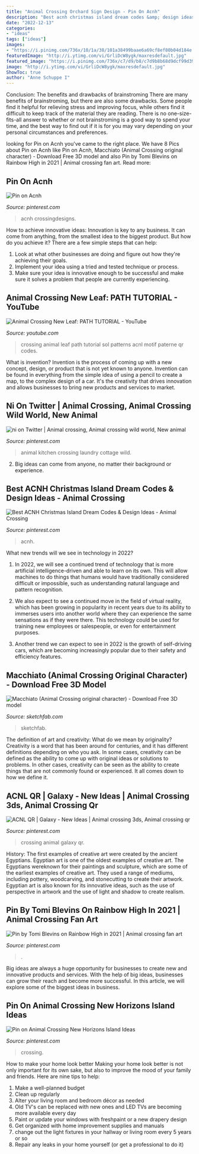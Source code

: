 ```yaml
---
title: "Animal Crossing Orchard Sign Design - Pin On Acnh"
description: "Best acnh christmas island dream codes &amp; design ideas"
date: "2022-12-13"
categories:
- "ideas"
tags: ["ideas"]
images:
- "https://i.pinimg.com/736x/10/1a/38/101a38499baae6a69cf8ef80b04d184e.jpg"
featuredImage: "http://i.ytimg.com/vi/GrliDcW8ygk/maxresdefault.jpg"
featured_image: "https://i.pinimg.com/736x/c7/d9/b8/c7d9b8b68d9dcf99d394c6813c8d1c2e.jpg"
image: "http://i.ytimg.com/vi/GrliDcW8ygk/maxresdefault.jpg"
ShowToc: true
author: "Anne Schuppe I"
---
```



Conclusion: The benefits and drawbacks of brainstroming
There are many benefits of brainstroming, but there are also some drawbacks. Some people find it helpful for relieving stress and improving focus, while others find it difficult to keep track of the material they are reading. There is no one-size-fits-all answer to whether or not brainstroming is a good way to spend your time, and the best way to find out if it is for you may vary depending on your personal circumstances and preferences.

	

		
looking for Pin on Acnh you've came to the right place. We have 8 Pics about Pin on Acnh like Pin on Acnh, Macchiato (Animal Crossing original character) - Download Free 3D model and also Pin by Tomi Blevins on Rainbow High in 2021 | Animal crossing fan art. Read more:
		
    
## Pin On Acnh

<img loading=lazy src="https://i.pinimg.com/736x/cf/d1/50/cfd150b65b6b6a7d21f7ae178d8f1c34.jpg" onerror="this.onerror=null;this.src='https://tse1.mm.bing.net/th?id=OIP.I4J7Xi7-qODEXyJUX7PyTgHaEI&amp;pid=15.1';" alt="Pin on Acnh">

_Source: pinterest.com_

>acnh crossingdesigns. 

	

How to achieve innovative ideas:
Innovation is key to any business. It can come from anything, from the smallest idea to the biggest product. But how do you achieve it? There are a few simple steps that can help:
1. Look at what other businesses are doing and figure out how they're achieving their goals.
2. Implement your idea using a tried and tested technique or process.
3. Make sure your idea is innovative enough to be successful and make sure it solves a problem that people are currently experiencing.

    
## Animal Crossing New Leaf: PATH TUTORIAL - YouTube

<img loading=lazy src="http://i.ytimg.com/vi/GrliDcW8ygk/maxresdefault.jpg" onerror="this.onerror=null;this.src='https://tse2.mm.bing.net/th?id=OIP.kg1v1sfC6VGMiPAw0KCyIAHaEK&amp;pid=15.1';" alt="Animal Crossing New Leaf: PATH TUTORIAL - YouTube">

_Source: youtube.com_

>crossing animal leaf path tutorial sol patterns acnl motif paterne qr codes. 

	

What is invention?
Invention is the process of coming up with a new concept, design, or product that is not yet known to anyone. Invention can be found in everything from the simple idea of using a pencil to create a map, to the complex design of a car. It's the creativity that drives innovation and allows businesses to bring new products and services to market.

    
## Ni On Twitter | Animal Crossing, Animal Crossing Wild World, New Animal

<img loading=lazy src="https://i.pinimg.com/736x/1c/20/d2/1c20d2786dca7c782ca04fedb7eaf975.jpg" onerror="this.onerror=null;this.src='https://tse2.mm.bing.net/th?id=OIP._W4XUkGzeUCI1OQS0DljpgHaEK&amp;pid=15.1';" alt="ni on Twitter | Animal crossing, Animal crossing wild world, New animal">

_Source: pinterest.com_

>animal kitchen crossing laundry cottage wild. 

	

2. Big ideas can come from anyone, no matter their background or experience.

    
## Best ACNH Christmas Island Dream Codes &amp; Design Ideas - Animal Crossing

<img loading=lazy src="https://i.pinimg.com/736x/4d/38/5f/4d385fa09934780c2532d301f5b5edc2.jpg" onerror="this.onerror=null;this.src='https://tse3.mm.bing.net/th?id=OIP.yUglhtT1Vfz1y9mHYdyPtQHaEK&amp;pid=15.1';" alt="Best ACNH Christmas Island Dream Codes &amp; Design Ideas - Animal Crossing">

_Source: pinterest.com_

>acnh. 

	

What new trends will we see in technology in 2022?
1. In 2022, we will see a continued trend of technology that is more artificial intelligence-driven and able to learn on its own. This will allow machines to do things that humans would have traditionally considered difficult or impossible, such as understanding natural language and pattern recognition.
2. We also expect to see a continued move in the field of virtual reality, which has been growing in popularity in recent years due to its ability to immerses users into another world where they can experience the same sensations as if they were there. This technology could be used for training new employees or salespeople, or even for entertainment purposes.

3. Another trend we can expect to see in 2022 is the growth of self-driving cars, which are becoming increasingly popular due to their safety and efficiency features.

    
## Macchiato (Animal Crossing Original Character) - Download Free 3D Model

<img loading=lazy src="https://media.sketchfab.com/models/afa85a77225c42109f7f86c7debcf583/thumbnails/6e1c98a1ad0f49569e6c914ed8d10ad9/f959a76a51e54d5da3bc4bde9da5f579.jpeg" onerror="this.onerror=null;this.src='https://tse4.mm.bing.net/th?id=OIP.2wj9ev-UtWNfp2EjxdGUowHaEK&amp;pid=15.1';" alt="Macchiato (Animal Crossing original character) - Download Free 3D model">

_Source: sketchfab.com_

>sketchfab. 

	

The definition of art and creativity: What do we mean by originality?
Creativity is a word that has been around for centuries, and it has different definitions depending on who you ask. In some cases, creativity can be defined as the ability to come up with original ideas or solutions to problems. In other cases, creativity can be seen as the ability to create things that are not commonly found or experienced. It all comes down to how we define it.

    
## ACNL QR | Galaxy - New Ideas | Animal Crossing 3ds, Animal Crossing Qr

<img loading=lazy src="https://i.pinimg.com/736x/3d/cf/e2/3dcfe2bf2207b3e287449d507478570e.jpg" onerror="this.onerror=null;this.src='https://tse2.mm.bing.net/th?id=OIP.MPYe2WOrPfuPS3VOO8DPlAHaLH&amp;pid=15.1';" alt="ACNL QR | Galaxy - New Ideas | Animal crossing 3ds, Animal crossing qr">

_Source: pinterest.com_

>crossing animal galaxy qr. 

	

History: The first examples of creative art were created by the ancient Egyptians.
Egyptian art is one of the oldest examples of creative art. The Egyptians wereknown for their paintings and sculpture, which are some of the earliest examples of creative art. They used a range of mediums, including pottery, woodcarving, and stonecutting to create their artwork. Egyptian art is also known for its innovative ideas, such as the use of perspective in artwork and the use of light and shadow to create realism.

    
## Pin By Tomi Blevins On Rainbow High In 2021 | Animal Crossing Fan Art

<img loading=lazy src="https://i.pinimg.com/736x/c7/d9/b8/c7d9b8b68d9dcf99d394c6813c8d1c2e.jpg" onerror="this.onerror=null;this.src='https://tse1.mm.bing.net/th?id=OIP.pFq6mF4RmS5zuwirNpOB6gHaHW&amp;pid=15.1';" alt="Pin by Tomi Blevins on Rainbow High in 2021 | Animal crossing fan art">

_Source: pinterest.com_

>. 

	

Big ideas are always a huge opportunity for businesses to create new and innovative products and services. With the help of big ideas, businesses can grow their reach and become more successful. In this article, we will explore some of the biggest ideas in business.

    
## Pin On Animal Crossing New Horizons Island Ideas

<img loading=lazy src="https://i.pinimg.com/736x/10/1a/38/101a38499baae6a69cf8ef80b04d184e.jpg" onerror="this.onerror=null;this.src='https://tse3.mm.bing.net/th?id=OIP.P9pAexlYWGbzLiXifiKrrAHaF1&amp;pid=15.1';" alt="Pin on Animal Crossing New Horizons Island Ideas">

_Source: pinterest.com_

>crossing. 

	

How to make your home look better
Making your home look better is not only important for its own sake, but also to improve the mood of your family and friends. Here are nine tips to help: 
1. Make a well-planned budget
2. Clean up regularly
3. Alter your living room and bedroom décor as needed
4. Old TV's can be replaced with new ones and LED TVs are becoming more available every day 
5. Paint or update your windows with freshpaint or a new drapery design 
6. Get organized with home improvement supplies and manuals 
7. change out the light fixtures in your hallway or living room every 5 years or so 
8. Repair any leaks in your home yourself (or get a professional to do it) 

